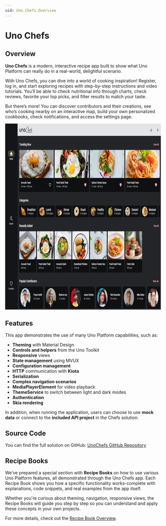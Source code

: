 ```yaml
---
uid: Uno.Chefs.Overview
---
```


# Uno Chefs

## Overview

**Uno Chefs** is a modern, interactive recipe app built to show what Uno Platform can really do in a real-world, delightful scenario.

With Uno Chefs, you can dive into a world of cooking inspiration! Register, log in, and start exploring recipes with step-by-step instructions and video tutorials. You’ll be able to check nutritional info through charts, check reviews, favorite your top picks, and filter results to match your taste.

But there’s more! You can discover contributors and their creations, see who’s cooking nearby on an interactive map, build your own personalized cookbooks, check notifications, and access the settings page.

<img src="assets/main-page.png" height="600px" alt="MainPage Image"/>

## Features

This app demonstrates the use of many Uno Platform capabilities, such as:

- **Theming** with Material Design
- **Controls and helpers** from the Uno Toolkit
- **Responsive** views
- **State management** using MVUX
- **Configuration management**
- **HTTP** communication with **Kiota**
- **Serialization**
- **Complex navigation scenarios**
- **MediaPlayerElement** for video playback
- **ThemeService** to switch between light and dark modes
- **Authentication**
- **Skia rendering**

In addition, when running the application, users can choose to use **mock data** or connect to the **included API project** in the Chefs solution.

## Source Code

You can find the full solution on GitHub: [UnoChefs GitHub Repository](https://github.com/unoplatform/uno.chefs)

## Recipe Books

We’ve prepared a special section with **Recipe Books** on how to use various Uno Platform features, all demonstrated through the Uno Chefs app. Each Recipe Book shows you how a specific functionality works-complete with explanations, code snippets, and real examples from the app itself.

Whether you're curious about theming, navigation, responsive views, the Recipe Books will guide you step by step so you can understand and apply these concepts in your own projects.

For more details, check out the [Recipe Book Overview](xref:Uno.Recipes.Overview).
